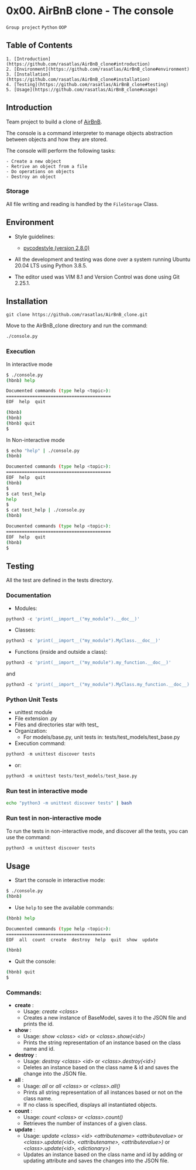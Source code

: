 # 0x00. AirBnB clone - The console
`Group project` `Python` `OOP`

## Table of Contents
	1. [Introduction](https://github.com/rasatlas/AirBnB_clone#introduction)
	2. [Environment](https://github.com/rasatlas/AirBnB_clone#environment)
	3. [Installation](https://github.com/rasatlas/AirBnB_clone#installation)
	4. [Testing](https://github.com/rasatlas/AirBnB_clone#testing)
	5. [Usage](https://github.com/rasatlas/AirBnB_clone#usage)

## Introduction

Team project to build a clone of [AirBnB](https://www.airbnb.com/).

The console is a command interpreter to manage objects abstraction between objects and how they are stored.

The console willl perform the following tasks:

	- Create a new object
	- Retrive an object from a file
	- Do operations on objects
	- Destroy an object

### Storage

All file writing and reading is handled by the `FileStorage` Class.

## Environment

- Style guidelines:
	
	- [pycodestyle (version 2.8.0)](https://pypi.org/project/pycodestyle/)

- All the development and testing was done over a system running Ubuntu 20.04 LTS using Python 3.8.5.

- The editor used was VIM 8.1 and Version Control was done using Git 2.25.1.

## Installation
```git
git clone https://github.com/rasatlas/AirBnB_clone.git
```

Move to the AirBnB_clone directory and run the command:
```bash
./console.py
```

### Execution

In interactive mode

```bash
$ ./console.py
(hbnb) help

Documented commands (type help <topic>):
========================================
EOF  help  quit

(hbnb) 
(hbnb) 
(hbnb) quit
$
```

In Non-interactive mode

```bash
$ echo "help" | ./console.py
(hbnb)

Documented commands (type help <topic>):
========================================
EOF  help  quit
(hbnb) 
$
$ cat test_help
help
$
$ cat test_help | ./console.py
(hbnb)

Documented commands (type help <topic>):
========================================
EOF  help  quit
(hbnb) 
$
```

## Testing

All the test are defined in the tests directory.

### Documentation

* Modules:

```python
python3 -c 'print(__import__("my_module").__doc__)'
```

+ Classes:

```python
python3 -c 'print(__import__("my_module").MyClass.__doc__)'
```

* Functions (inside and outside a class):

```python
python3 -c 'print(__import__("my_module").my_function.__doc__)'
```

and

```python
python3 -c 'print(__import__("my_module").MyClass.my_function.__doc__)'
```

### Python Unit Tests
+ unittest module
+ File extension .py
+ Files and directories star with test_
+ Organization:
	- For models/base.py, unit tests in: tests/test_models/test_base.py
+ Execution command: 
```python
python3 -m unittest discover tests
```
+ or: 
```python
python3 -m unittest tests/test_models/test_base.py
```

### Run test in interactive mode

```bash
echo "python3 -m unittest discover tests" | bash
```

### Run test in non-interactive mode
To run the tests in non-interactive mode, and discover all the tests, you can use the command:

```python
python3 -m unittest discover tests
```

## Usage

+ Start the console in interactive mode:
```bash
$ ./console.py
(hbnb)
```
+ Use `help` to see the available commands:
```bash
(hbnb) help

Documented commands (type help <topic>):
========================================
EOF  all  count  create  destroy  help  quit  show  update

(hbnb)
```
+ Quit the console:
```bash
(hbnb) quit
$
```

### Commands:

+ **create** :
    - Usage: _create &lt;class&gt;_
    - Creates a new instance of BaseModel, saves it to the JSON file and prints the id.
+ **show** : 
    - Usage: _show &lt;class&gt; &lt;id&gt;_ or _&lt;class&gt;.show(&lt;id&gt;)_
    - Prints the string representation of an instance based on the class name and id.
+ **destroy** :
    - Usage: _destroy &lt;class&gt; &lt;id&gt;_ or _&lt;class&gt;.destroy(&lt;id&gt;)_
    - Deletes an instance based on the class name & id and saves the change into the JSON file.
+ **all** :
    - Usage: _all_ or _all &lt;class&gt;_ or _&lt;class&gt;.all()_
    - Prints all string representation of all instances based or not on the class name.
    - If no class is specified, displays all instantiated objects.
+ **count** :
    - Usage: _count &lt;class&gt;_ or _&lt;class&gt;.count()_
    - Retrieves the number of instances of a given class.
+ **update** :
    - Usage: _update &lt;class&gt; &lt;id&gt; &lt;attributename&gt; &lt;attributevalue&gt;_ or <br>
_&lt;class&gt;.update(&lt;id&gt;, &lt;attributename&gt;, &lt;attributevalue&gt;)_ or <br>
_&lt;class&gt;.update(&lt;id&gt;, &lt;dictionary&gt;)_
    - Updates an instance based on the class name and id by adding or updating attribute and saves the changes into the JSON file.

